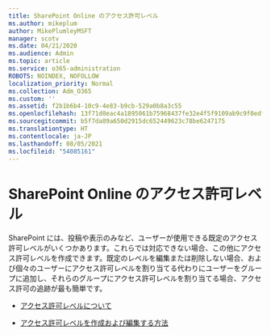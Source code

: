 ```yaml
---
title: SharePoint Online のアクセス許可レベル
ms.author: mikeplum
author: MikePlumleyMSFT
manager: scotv
ms.date: 04/21/2020
ms.audience: Admin
ms.topic: article
ms.service: o365-administration
ROBOTS: NOINDEX, NOFOLLOW
localization_priority: Normal
ms.collection: Adm_O365
ms.custom: ''
ms.assetid: f2b1b6b4-10c9-4e83-b9cb-529a0b8a3c55
ms.openlocfilehash: 13f71d0eac4a1895061b75968437fe32e4f5f9109ab9c9f0edfe371d7d0c995c
ms.sourcegitcommit: b5f7da89a650d2915dc652449623c78be6247175
ms.translationtype: HT
ms.contentlocale: ja-JP
ms.lasthandoff: 08/05/2021
ms.locfileid: "54085161"
---
```

# <a name="sharepoint-online-permission-levels"></a>SharePoint Online のアクセス許可レベル

SharePoint には、投稿や表示のみなど、ユーザーが使用できる既定のアクセス許可レベルがいくつかあります。これらでは対応できない場合、この他にアクセス許可レベルを作成できます。既定のレベルを編集または削除しない場合、および個々のユーザーにアクセス許可レベルを割り当てる代わりにユーザーをグループに追加し、それらのグループにアクセス許可レベルを割り当てる場合、アクセス許可の追跡が最も簡単です。
  
- [アクセス許可レベルについて](https://go.microsoft.com/fwlink/?linkid=867071)
    
- [アクセス許可レベルを作成および編集する方法](https://go.microsoft.com/fwlink/?linkid=867072)
    

